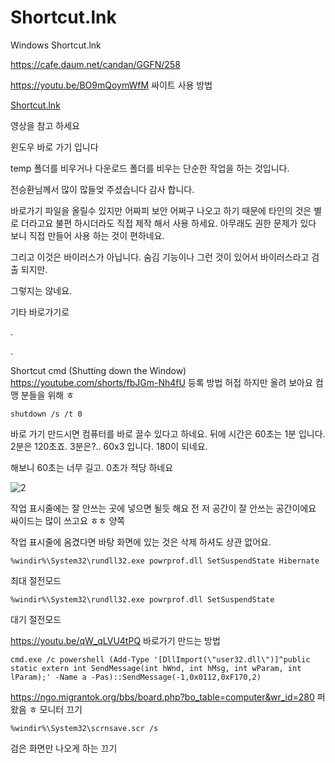 # Shortcut.lnk
Windows Shortcut.lnk

https://cafe.daum.net/candan/GGFN/258

https://youtu.be/BO9mQoymWfM
싸이트 사용 방법

[Shortcut.lnk](https://youtu.be/LpBoQepC08U)

영상을 참고 하세요

윈도우 바로 가기 입니다

temp 폴더를 비우거나 다운로드 폴더를 비우는 단순한 작업을 하는 것입니다.

전승환님께서 많이 많들엊 주셨습니다 감사 합니다.


바로가기 파일을 올릴수 있지만 어짜피 보안 어쩌구 나오고 하기 때문에 타인의 것은 별로 더라고요
불편 하시더라도 직접 제작 해서 사용 하세요. 아무래도 권한 문제가 있다 보니 직접 만들어 사용 하는 것이 편하네요.

그리고 이것은 바이러스가 아닙니다. 숨김 기능이나 그런 것이 있어서 바이러스라고 검출 되지만.

그렇지는 않네요.

기타 바로가기로

.

.

Shortcut cmd (Shutting down the Window) https://youtube.com/shorts/fbJGm-Nh4fU 등록 방법 허접 하지만 올려 보아요 컴맹 분들을 위해 ㅎ
```
shutdown /s /t 0
```
바로 가기 만드시면 컴퓨터를 바로 끌수 있다고 하네요. 뒤에 시간은 60초는 1분 입니다. 2분은 120초죠.
3분은?.. 60x3 입니다. 180이 되네요.

해보니 60초는 너무 길고. 0초가 적당 하네요 

![2](https://user-images.githubusercontent.com/1571600/169669385-ec378ac2-0d28-491a-9317-bff51420006e.png)

작업 표시줄에는 잘 안쓰는 곳에 넣으면 될듯 해요 전 저 공간이 잘 안쓰는 공간이에요 싸이드는 많이 쓰고요 ㅎㅎ 양쪽 

작업 표시줄에 옴겼다면 바탕 화면에 있는 것은 삭제 하셔도 상관 없어요.

```
%windir%\System32\rundll32.exe powrprof.dll SetSuspendState Hibernate
```
최대 절전모드
```
%windir%\System32\rundll32.exe powrprof.dll SetSuspendState
```
대기 절전모드

https://youtu.be/qW_qLVU4tPQ 바로가기 만드는 방법

```
cmd.exe /c powershell (Add-Type '[DllImport(\"user32.dll\")]^public static extern int SendMessage(int hWnd, int hMsg, int wParam, int lParam);' -Name a -Pas)::SendMessage(-1,0x0112,0xF170,2)
```
https://ngo.migrantok.org/bbs/board.php?bo_table=computer&wr_id=280 퍼왔음 ㅎ 모니터 끄기 

```
%windir%\System32\scrnsave.scr /s
```
검은 화면만 나오게 하는 끄기 
